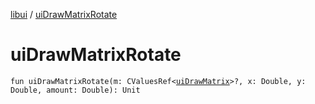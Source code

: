 [libui](index.md) / [uiDrawMatrixRotate](./ui-draw-matrix-rotate.md)

# uiDrawMatrixRotate

`fun uiDrawMatrixRotate(m: CValuesRef<`[`uiDrawMatrix`](ui-draw-matrix/index.md)`>?, x: Double, y: Double, amount: Double): Unit`